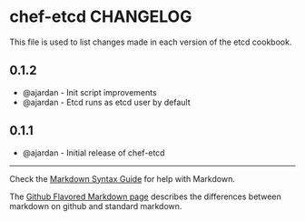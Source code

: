 chef-etcd CHANGELOG
===================

This file is used to list changes made in each version of the etcd cookbook.

0.1.2
-----
- @ajardan - Init script improvements
- @ajardan - Etcd runs as etcd user by default


0.1.1
-----
- @ajardan - Initial release of chef-etcd

- - -
Check the [Markdown Syntax Guide](http://daringfireball.net/projects/markdown/syntax) for help with Markdown.

The [Github Flavored Markdown page](http://github.github.com/github-flavored-markdown/) describes the differences between markdown on github and standard markdown.

